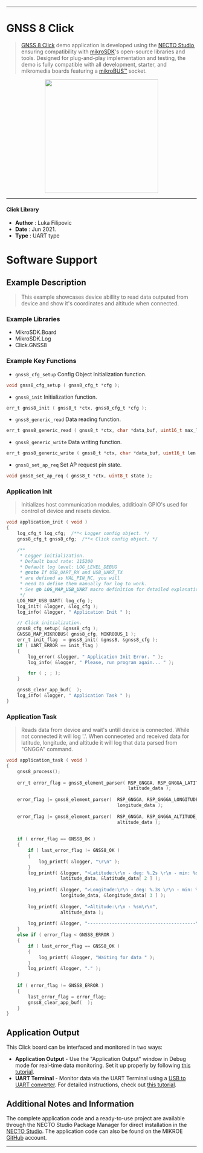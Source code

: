 
---
# GNSS 8 Click

> [GNSS 8 Click](https://www.mikroe.com/?pid_product=MIKROE-4673) demo application is developed using
the [NECTO Studio](https://www.mikroe.com/necto), ensuring compatibility with [mikroSDK](https://www.mikroe.com/mikrosdk)'s
open-source libraries and tools. Designed for plug-and-play implementation and testing, the demo is fully compatible with
all development, starter, and mikromedia boards featuring a [mikroBUS&trade;](https://www.mikroe.com/mikrobus) socket.

<p align="center">
  <img src="https://www.mikroe.com/?pid_product=MIKROE-4673&image=1" height=300px>
</p>

---

#### Click Library

- **Author**        : Luka Filipovic
- **Date**          : Jun 2021.
- **Type**          : UART type

# Software Support

## Example Description

> This example showcases device abillity to read data outputed 
from device and show it's coordinates and altitude when connected.

### Example Libraries

- MikroSDK.Board
- MikroSDK.Log
- Click.GNSS8

### Example Key Functions

- `gnss8_cfg_setup` Config Object Initialization function.
```c
void gnss8_cfg_setup ( gnss8_cfg_t *cfg );
```

- `gnss8_init` Initialization function.
```c
err_t gnss8_init ( gnss8_t *ctx, gnss8_cfg_t *cfg );
```

- `gnss8_generic_read` Data reading function.
```c
err_t gnss8_generic_read ( gnss8_t *ctx, char *data_buf, uint16_t max_len );
```

- `gnss8_generic_write` Data writing function.
```c
err_t gnss8_generic_write ( gnss8_t *ctx, char *data_buf, uint16_t len );
```

- `gnss8_set_ap_req` Set AP request pin state.
```c
void gnss8_set_ap_req ( gnss8_t *ctx, uint8_t state );
```

### Application Init

> Initializes host communication modules, additioaln GPIO's used 
for control of device and resets device.

```c
void application_init ( void ) 
{
    log_cfg_t log_cfg;  /**< Logger config object. */
    gnss8_cfg_t gnss8_cfg;  /**< Click config object. */

    /** 
     * Logger initialization.
     * Default baud rate: 115200
     * Default log level: LOG_LEVEL_DEBUG
     * @note If USB_UART_RX and USB_UART_TX 
     * are defined as HAL_PIN_NC, you will 
     * need to define them manually for log to work. 
     * See @b LOG_MAP_USB_UART macro definition for detailed explanation.
     */
    LOG_MAP_USB_UART( log_cfg );
    log_init( &logger, &log_cfg );
    log_info( &logger, " Application Init " );

    // Click initialization.
    gnss8_cfg_setup( &gnss8_cfg );
    GNSS8_MAP_MIKROBUS( gnss8_cfg, MIKROBUS_1 );
    err_t init_flag  = gnss8_init( &gnss8, &gnss8_cfg );
    if ( UART_ERROR == init_flag ) 
    {
        log_error( &logger, " Application Init Error. " );
        log_info( &logger, " Please, run program again... " );

        for ( ; ; );
    }

    gnss8_clear_app_buf(  );
    log_info( &logger, " Application Task " );
}
```

### Application Task

> Reads data from device and wait's untill device is connected. 
While not connected it will log '.'. When conneceted and received 
data for latitude, longitude, and altitude it will log that data 
parsed from "GNGGA" command.

```c
void application_task ( void ) 
{
    gnss8_process();
    
    err_t error_flag = gnss8_element_parser( RSP_GNGGA, RSP_GNGGA_LATITUDE_ELEMENT, 
                                             latitude_data );
    
    error_flag |= gnss8_element_parser(  RSP_GNGGA, RSP_GNGGA_LONGITUDE_ELEMENT, 
                                         longitude_data );
    
    error_flag |= gnss8_element_parser(  RSP_GNGGA, RSP_GNGGA_ALTITUDE_ELEMENT, 
                                         altitude_data );
    
    
    if ( error_flag == GNSS8_OK )
    {
        if ( last_error_flag != GNSS8_OK )
        {
            log_printf( &logger, "\r\n" );
        }
        log_printf( &logger, ">Latitude:\r\n - deg: %.2s \r\n - min: %s\r\n", 
                    latitude_data, &latitude_data[ 2 ] );
        
        log_printf( &logger, ">Longitude:\r\n - deg: %.3s \r\n - min: %s\r\n", 
                    longitude_data, &longitude_data[ 3 ] );
        
        log_printf( &logger, ">Altitude:\r\n - %sm\r\n", 
                    altitude_data );
        
        log_printf( &logger, "----------------------------------------\r\n" );
    }
    else if ( error_flag < GNSS8_ERROR )
    {
        if ( last_error_flag == GNSS8_OK )
        {
            log_printf( &logger, "Waiting for data " );
        }
        log_printf( &logger, "." );
    }
    
    if ( error_flag != GNSS8_ERROR )
    {
        last_error_flag = error_flag;
        gnss8_clear_app_buf(  );
    }
}
```

## Application Output

This Click board can be interfaced and monitored in two ways:
- **Application Output** - Use the "Application Output" window in Debug mode for real-time data monitoring.
Set it up properly by following [this tutorial](https://www.youtube.com/watch?v=ta5yyk1Woy4).
- **UART Terminal** - Monitor data via the UART Terminal using
a [USB to UART converter](https://www.mikroe.com/click/interface/usb?interface*=uart,uart). For detailed instructions,
check out [this tutorial](https://help.mikroe.com/necto/v2/Getting%20Started/Tools/UARTTerminalTool).

## Additional Notes and Information

The complete application code and a ready-to-use project are available through the NECTO Studio Package Manager for 
direct installation in the [NECTO Studio](https://www.mikroe.com/necto). The application code can also be found on
the MIKROE [GitHub](https://github.com/MikroElektronika/mikrosdk_click_v2) account.

---
